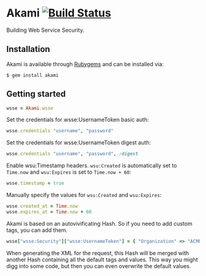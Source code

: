 Akami [![Build Status](http://travis-ci.org/rubiii/akami.png)](http://travis-ci.org/rubiii/akami)
=====

Building Web Service Security.


Installation
------------

Akami is available through [Rubygems](http://rubygems.org/gems/akami) and can be installed via:

```
$ gem install akami
```


Getting started
---------------

``` ruby
wsse = Akami.wsse
```

Set the credentials for wsse:UsernameToken basic auth:

``` ruby
wsse.credentials "username", "password"
```

Set the credentials for wsse:UsernameToken digest auth:

``` ruby
wsse.credentials "username", "password", :digest
```

Enable wsu:Timestamp headers. `wsu:Created` is automatically set to `Time.now`
and `wsu:Expires` is set to `Time.now + 60`:

``` ruby
wsse.timestamp = true
```

Manually specify the values for `wsu:Created` and `wsu:Expires`:

``` ruby
wsse.created_at = Time.now
wsse.expires_at = Time.now + 60
```

Akami is based on an autovivificating Hash. So if you need to add custom tags, you can add them.

``` ruby
wsse["wsse:Security"]["wsse:UsernameToken"] = { "Organization" => "ACME" }
```

When generating the XML for the request, this Hash will be merged with another Hash containing
all the default tags and values. This way you might digg into some code, but then you can even
overwrite the default values.
